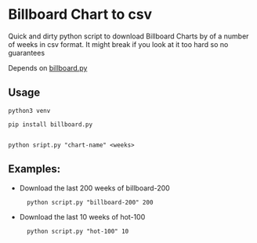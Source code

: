 # Billboard Chart to csv 

Quick and dirty python script to download Billboard Charts by of a number of weeks in csv format. It might break if you look at it too hard so no guarantees

Depends on [billboard.py](https://github.com/guoguo12/billboard-charts)

## Usage
```
python3 venv

pip install billboard.py


python sript.py "chart-name" <weeks>
```

## Examples:
- Download the last 200 weeks of billboard-200

        python script.py "billboard-200" 200

- Download the last 10 weeks of hot-100

        python script.py "hot-100" 10
    

